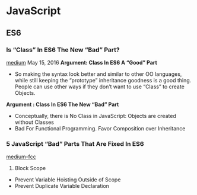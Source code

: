 # JavaScript

## ES6
### Is “Class” In ES6 The New “Bad” Part?
[medium](https://medium.com/@rajaraodv/is-class-in-es6-the-new-bad-part-6c4e6fe1ee65#.1nwdrjh2q)
May 15, 2016
**Argument: Class In ES6 A “Good” Part**
* So making the syntax look better and similar to other OO languages, while still keeping the “prototype” inheritance goodness is a good thing. People can use other ways if they don’t want to use “Class” to create Objects.

**Argument : Class In ES6 The New “Bad” Part**
* Conceptually, there is No Class in JavaScript: Objects are created without Classes
* Bad For Functional Programming. Favor Composition over Inheritance

### 5 JavaScript “Bad” Parts That Are Fixed In ES6
[medium-fcc](https://medium.freecodecamp.com/5-javascript-bad-parts-that-are-fixed-in-es6-c7c45d44fd81#.m2692a87a)
1. Block Scope
* Prevent Variable Hoisting Outside of Scope
* Prevent Duplicate Variable Declaration
